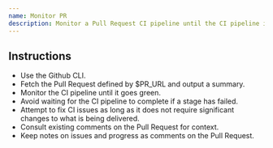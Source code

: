 ```yaml
---
name: Monitor PR
description: Monitor a Pull Request CI pipeline until the CI pipeline is successful, fixing any non-major issues found.
---
```


## Instructions

- Use the Github CLI.
- Fetch the Pull Request defined by $PR_URL and output a summary.
- Monitor the CI pipeline until it goes green.
- Avoid waiting for the CI pipeline to complete if a stage has failed.
- Attempt to fix CI issues as long as it does not require significant changes to what is being delivered.
- Consult existing comments on the Pull Request for context.
- Keep notes on issues and progress as comments on the Pull Request.
